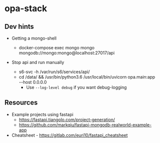# opa-stack

## Dev hints

* Getting a mongo-shell
  * docker-compose exec mongo mongo mongodb://mongo:mongo@localhost:27017/api

* Stop api and run manually
  * s6-svc -h /var/run/s6/services/api/
  * cd /data/ && /usr/bin/python3.6 /usr/local/bin/uvicorn opa.main:app --host 0.0.0.0
    * Use `--log-level debug` if you want debug-logging

## Resources

* Example projects using fastapi
  * https://fastapi.tiangolo.com/project-generation/
  * https://github.com/markqiu/fastapi-mongodb-realworld-example-app
* Cheatsheet - https://gitlab.com/euri10/fastapi_cheatsheet